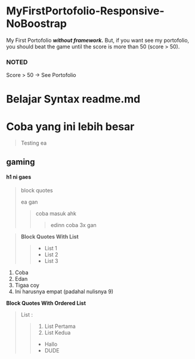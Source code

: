 # MyFirstPortofolio-Responsive-NoBoostrap
My First Portofolio ***without framework.*** But, if you want see my portofolio, you should beat the game until the score is more than 50 (score > 50).

### NOTED
Score > 50 -> See Portofolio

# Belajar Syntax readme.md

Coba yang ini lebih besar
=========================

> Testing ea

<h2> gaming </h2>

<h4> h1 ni gaes </h4>

>block quotes
>
> ea gan
>> coba masuk ahk
>>> edinn coba 3x gan

> **Block Quotes With List**
>> - List 1
>> - List 2
>> - List 3


1. Coba
2. Edan
3. Tigaa coy
9. Ini harusnya empat (padahal nulisnya 9)

**Block Quotes With Ordered List**
> List : 
>> 1. List Pertama
>> 2. List Kedua
>>  - Hallo
>>  - DUDE


